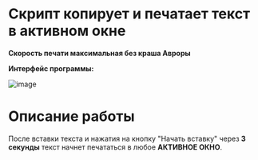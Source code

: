 <h1>Скрипт копирует и печатает текст в активном окне</h1>

**Скорость печати максимальная без краша Авроры**

**Интерфейс программы:**

![image](https://user-images.githubusercontent.com/68335351/173455447-513eb1d2-e2fd-4d2c-8e2b-5040364e2bcc.png)


<h1>Описание работы</h1>
После вставки текста и нажатия на кнопку "Начать вставку" через <b>3 секунды</b> текст начнет печататься в любое <b>АКТИВНОЕ ОКНО</b>.
